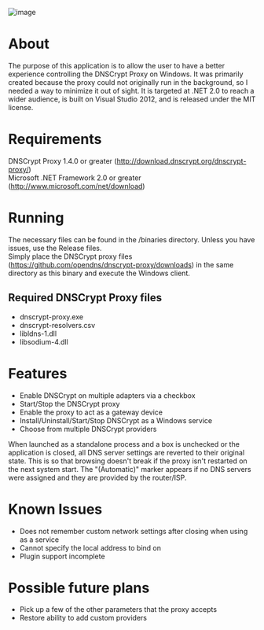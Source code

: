 ![image](https://raw.github.com/Noxwizard/dnscrypt-winclient/master/screenshot.png)

About
=====
The purpose of this application is to allow the user to have a better experience controlling the DNSCrypt Proxy on Windows. It was primarily created because the proxy could not originally run in the background, so I needed a way to minimize it out of sight. It is targeted at .NET 2.0 to reach a wider audience, is built on Visual Studio 2012, and is released under the MIT license.

Requirements
============
DNSCrypt Proxy 1.4.0 or greater (http://download.dnscrypt.org/dnscrypt-proxy/)  
Microsoft .NET Framework 2.0 or greater (http://www.microsoft.com/net/download)

Running
=======
The necessary files can be found in the /binaries directory. Unless you have issues, use the Release files.  
Simply place the DNSCrypt proxy files (https://github.com/opendns/dnscrypt-proxy/downloads) in the same directory as this binary and execute the Windows client.

Required DNSCrypt Proxy files
-----------------------------
- dnscrypt-proxy.exe
- dnscrypt-resolvers.csv
- libldns-1.dll
- libsodium-4.dll


Features
========
- Enable DNSCrypt on multiple adapters via a checkbox
- Start/Stop the DNSCrypt proxy
- Enable the proxy to act as a gateway device
- Install/Uninstall/Start/Stop DNSCrypt as a Windows service
- Choose from multiple DNSCrypt providers


When launched as a standalone process and a box is unchecked or the application is closed, all DNS server settings are reverted to their original state. This is so that browsing doesn't break if the proxy isn't restarted on the next system start. The "(Automatic)" marker appears if no DNS servers were assigned and they are provided by the router/ISP.

Known Issues
============
- Does not remember custom network settings after closing when using as a service
- Cannot specify the local address to bind on
- Plugin support incomplete

Possible future plans
=====================
- Pick up a few of the other parameters that the proxy accepts
- Restore ability to add custom providers
